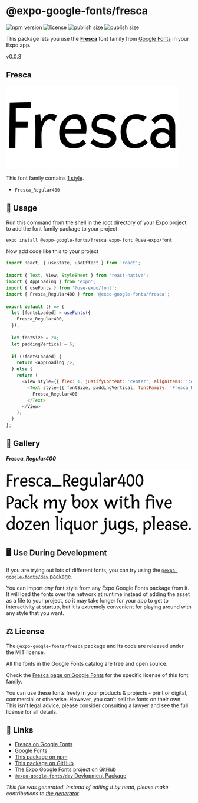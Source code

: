 # @expo-google-fonts/fresca

![npm version](https://flat.badgen.net/npm/v/@expo-google-fonts/fresca)
![license](https://flat.badgen.net/github/license/expo/google-fonts)
![publish size](https://flat.badgen.net/packagephobia/install/@expo-google-fonts/fresca)
![publish size](https://flat.badgen.net/packagephobia/publish/@expo-google-fonts/fresca)

This package lets you use the [**Fresca**](https://fonts.google.com/specimen/Fresca) font family from [Google Fonts](https://fonts.google.com/) in your Expo app.

v0.0.3

## Fresca

![Fresca](./font-family.png)

This font family contains [1 style](#gallery).

- `Fresca_Regular400`

## 🔡 Usage

Run this command from the shell in the root directory of your Expo project to add the font family package to your project
```sh
expo install @expo-google-fonts/fresca expo-font @use-expo/font
```

Now add code like this to your project
```js
import React, { useState, useEffect } from 'react';

import { Text, View, StyleSheet } from 'react-native';
import { AppLoading } from 'expo';
import { useFonts } from '@use-expo/font';
import { Fresca_Regular400 } from '@expo-google-fonts/fresca';

export default () => {
  let [fontsLoaded] = useFonts({
    Fresca_Regular400,
  });

  let fontSize = 24;
  let paddingVertical = 6;

  if (!fontsLoaded) {
    return <AppLoading />;
  } else {
    return (
      <View style={{ flex: 1, justifyContent: 'center', alignItems: 'center' }}>
        <Text style={{ fontSize, paddingVertical, fontFamily: 'Fresca_Regular400' }}>
          Fresca_Regular400
        </Text>
      </View>
    );
  }
};

```

## 📖 Gallery

##### Fresca_Regular400
![Fresca_Regular400](./a2fb3bbb67399806b72a60bce8a66e5e8c7260a33a6ac9368b6130534242f340.ttf.png)


## 🖥️ Use During Development

If you are trying out lots of different fonts, you can try using the [`@expo-google-fonts/dev` package](https://github.com/expo/google-fonts/tree/master/font-packages/dev#readme).

You can import *any* font style from any Expo Google Fonts package from it. It will load the fonts
over the network at runtime instead of adding the asset as a file to your project, so it may take longer
for your app to get to interactivity at startup, but it is extremely convenient
for playing around with any style that you want.

## ⚖️ License

The `@expo-google-fonts/fresca` package and its code are released under the MIT license.

All the fonts in the Google Fonts catalog are free and open source.

Check the [Fresca page on Google Fonts](https://fonts.google.com/specimen/Fresca) for the specific license of this font family.

You can use these fonts freely in your products & projects - print or digital, commercial or otherwise. However, you can't sell the fonts on their own. This isn't legal advice, please consider consulting a lawyer and see the full license for all details.

## 🔗 Links

- [Fresca on Google Fonts](https://fonts.google.com/specimen/Fresca)
- [Google Fonts](https://fonts.google.com/)
- [This package on npm](https://www.npmjs.com/package/@expo-google-fonts/fresca)
- [This package on GitHub](https://github.com/expo/google-fonts/tree/master/font-packages/fresca)
- [The Expo Google Fonts project on GitHub](https://github.com/expo/google-fonts)
- [`@expo-google-fonts/dev` Devlopment Package](https://github.com/expo/google-fonts/tree/master/font-packages/dev)


*This file was generated. Instead of editing it by head, please make contributions to [the generator](https://github.com/expo/google-fonts/tree/master/packages/generator)*
